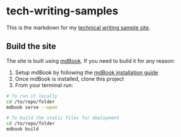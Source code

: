 # tech-writing-samples
This is the markdown for my [technical writing sample site](https://samples.jamesteitsworth.com).

## Build the site
The site is built using [mdBook](https://rust-lang.github.io/mdBook/). If you need to build it for any reason:
1. Setup mdBook by following the [mdBook installation guide](https://rust-lang.github.io/mdBook/guide/installation.html)
2. Once mdBook is installed, clone this project
3. From your terminal run:

```bash
# To run it locally
cd /to/repo/folder
mdbook serve --open
```

```bash
# To build the static files for deployment
cd /to/repo/folder
mdbook build
```
